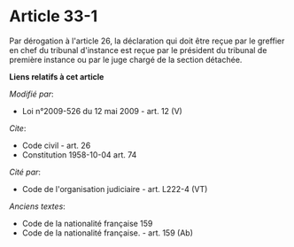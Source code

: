 # Article 33-1

Par dérogation à l'article 26, la déclaration qui doit être reçue par le greffier en chef du tribunal d'instance est reçue
par le président du tribunal de première instance ou par le juge chargé de la section détachée.

**Liens relatifs à cet article**

_Modifié par_:

  - Loi n°2009-526 du 12 mai 2009 - art. 12 (V)

_Cite_:

  - Code civil - art. 26
  - Constitution 1958-10-04 art. 74

_Cité par_:

  - Code de l'organisation judiciaire - art. L222-4 (VT)

_Anciens textes_:

  - Code de la nationalité française 159
  - Code de la nationalité française. - art. 159 (Ab)
